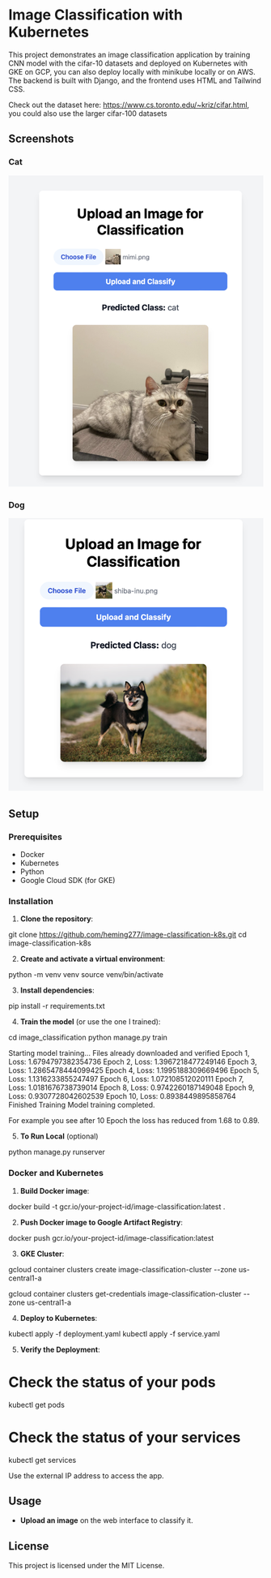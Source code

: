 # Image Classification with Kubernetes

This project demonstrates an image classification application by training CNN model with the cifar-10 datasets and deployed on Kubernetes with GKE on GCP, you can also deploy locally with minikube locally or on AWS. The backend is built with Django, and the frontend uses HTML and Tailwind CSS.

Check out the dataset here: https://www.cs.toronto.edu/~kriz/cifar.html, you could also use the larger cifar-100 datasets


## Screenshots

### Cat
![Image One](screenshots/image1.png)

### Dog
![Image Two](screenshots/image2.png)

## Setup

### Prerequisites

- Docker
- Kubernetes
- Python
- Google Cloud SDK (for GKE)

### Installation

1. **Clone the repository**:

git clone https://github.com/heming277/image-classification-k8s.git
cd image-classification-k8s

2. **Create and activate a virtual environment**:

python -m venv venv
source venv/bin/activate 

3. **Install dependencies**:

pip install -r requirements.txt

4. **Train the model** (or use the one I trained):

cd image_classification 
python manage.py train

Starting model training...
Files already downloaded and verified
Epoch 1, Loss: 1.6794797382354736
Epoch 2, Loss: 1.3967218477249146
Epoch 3, Loss: 1.2865478444099425
Epoch 4, Loss: 1.1995188309669496
Epoch 5, Loss: 1.1316233855247497
Epoch 6, Loss: 1.072108512020111
Epoch 7, Loss: 1.0181676738739014
Epoch 8, Loss: 0.9742260187149048
Epoch 9, Loss: 0.9307728042602539
Epoch 10, Loss: 0.8938449895858764
Finished Training
Model training completed.

For example you see after 10 Epoch the loss has reduced from 1.68 to 0.89. 
 
5. **To Run Local** (optional)

python manage.py runserver

### Docker and Kubernetes

1. **Build Docker image**:

docker build -t gcr.io/your-project-id/image-classification:latest .

2. **Push Docker image to Google Artifact Registry**:

docker push gcr.io/your-project-id/image-classification:latest

3. **GKE Cluster**:

gcloud container clusters create image-classification-cluster --zone us-central1-a

gcloud container clusters get-credentials image-classification-cluster --zone us-central1-a

4. **Deploy to Kubernetes**:

kubectl apply -f deployment.yaml
kubectl apply -f service.yaml

5. **Verify the Deployment**:

# Check the status of your pods
kubectl get pods

# Check the status of your services
kubectl get services

Use the external IP address to access the app. 

## Usage

- **Upload an image** on the web interface to classify it.

## License

This project is licensed under the MIT License.
